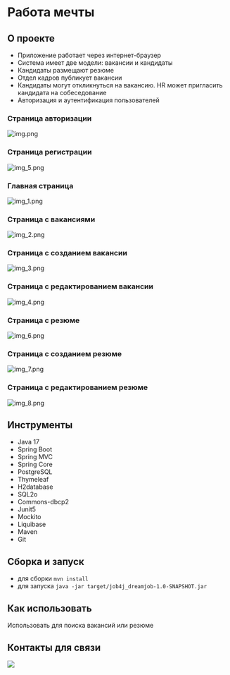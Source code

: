 # Работа мечты

## О проекте

* Приложение работает через интернет-браузер
* Система имеет две модели: вакансии и кандидаты
* Кандидаты размещают резюме
* Отдел кадров публикует вакансии
* Кандидаты могут откликнуться на вакансию. HR может пригласить кандидата на собеседование
* Авторизация и аутентификация пользователей

### Страница авторизации
![img.png](images/img.png)
### Страница регистрации
![img_5.png](images/img_5.png)
### Главная страница
![img_1.png](images/img_1.png)
### Страница с вакансиями
![img_2.png](images/img_2.png)
### Страница с созданием вакансии
![img_3.png](images/img_3.png)
### Страница с редактированием вакансии
![img_4.png](images/img_4.png)
### Страница с резюме
![img_6.png](images/img_6.png)
### Страница с созданием резюме
![img_7.png](images/img_7.png)
### Страница с редактированием резюме
![img_8.png](images/img_8.png)

## Инструменты
- Java 17
- Spring Boot
- Spring MVC
- Spring Core
- PostgreSQL
- Thymeleaf
- H2database
- SQL2o
- Commons-dbcp2
- Junit5
- Mockito
- Liquibase
- Maven
- Git

## Сборка и запуск<br>
- для сборки `mvn install`
- для запуска `java -jar target/job4j_dreamjob-1.0-SNAPSHOT.jar`

## Как использовать<br>
Использовать для поиска вакансий или резюме

## Контакты для связи<br>
<a href="https://t.me/OvercomingJunk" target="blank"><img src="https://img.icons8.com/clouds/50/000000/telegram-app.png"/></a>

